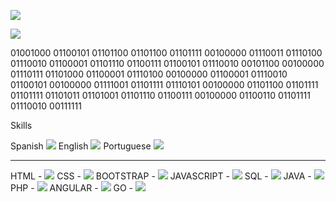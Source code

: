 ![](https://img.shields.io/badge/Welcome%20to%20my%20profile-Prodi%20The%20Cat%230001-red)

![](https://komarev.com/ghpvc/?username=LittleNoqz&color=red&style=flat-square)

01001000 01100101 01101100 01101100 01101111 00100000 01110011 01110100 01110010 01100001 01101110 01100111 01100101 01110010 00101100 00100000 01110111 01101000 01100001 01110100 00100000 01100001 01110010 01100101 00100000 01111001 01101111 01110101 00100000 01101100 01101111 01101111 01101011 01101001 01101110 01100111 00100000 01100110 01101111 01110010 00111111

Skills

Spanish ![](https://progress-bar.dev/100/)
English ![](https://progress-bar.dev/100/)
Portuguese ![](https://progress-bar.dev/50/)

-----------------------------

HTML - ![](https://progress-bar.dev/100/)
CSS - ![](https://progress-bar.dev/100/)
BOOTSTRAP - ![](https://progress-bar.dev/100/)
JAVASCRIPT - ![](https://progress-bar.dev/100/)
SQL - ![](https://progress-bar.dev/100/)
JAVA - ![](https://progress-bar.dev/100/)
PHP - ![](https://progress-bar.dev/70/)
ANGULAR - ![](https://progress-bar.dev/70/)
GO - ![](https://progress-bar.dev/60/)


